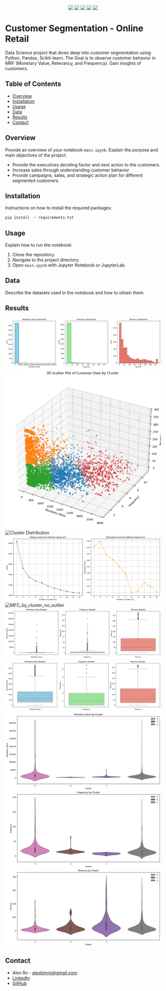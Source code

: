 <div align="center"> 
  <img src="https://img.shields.io/badge/Python-3776AB?style=for-the-badge&logo=python&logoColor=white" />
  <img src="https://img.shields.io/badge/Pandas-150458?style=for-the-badge&logo=pandas&logoColor=white" />
  <img src="https://img.shields.io/badge/Scikit--learn-F7931E?style=for-the-badge&logo=scikit-learn&logoColor=white" />
  <img src="https://img.shields.io/badge/Matplotlib-315BA1?style=for-the-badge&logo=matplotlib&logoColor=white" />
  <img src="https://img.shields.io/badge/Seaborn-4C60B5?style=for-the-badge&logo=seaborn&logoColor=white" />
</div>

# Customer Segmentation - Online Retail

Data Science project that dives deep into customer segmentation using Python, Pandas, Scikit-learn.
The Goal is to observe customer behavior in MRF (Monetary Value, Relevancy, and Frequency). Gain insights of customers.

  ## Table of Contents
  - [Overview](#overview)
  - [Installation](#installation)
  - [Usage](#usage)
  - [Data](#data)
  - [Results](#results)
  - [Contact](#license)

## Overview

Provide an overview of your notebook `main.ipynb`. Explain the purpose and main objectives of the project.
- Provide the executives deciding factor and next action to the customers. 
- Increase sales through understanding customer behavior
- Provide campaigns, sales, and strategic action plan for different segmented customers.

## Installation

Instructions on how to install the required packages:

```bash
pip install -r requirements.txt
```

## Usage

Explain how to run the notebook:

1. Clone the repository.
2. Navigate to the project directory.
3. Open `main.ipynb` with Jupyter Notebook or JupyterLab.

## Data

Describe the datasets used in the notebook and how to obtain them.

## Results

![Distribution](images/disribution.png)
![3D Scatter Plot](images/3D_scatter.png)
![Cluster Distribution](images/cluster_dist-avg_Feat_value.png)
![Inertia_SilScore](images/inertia_silscore.png)
![MFC_by_cluster_no_outlier](images/MFC_by_cluster_no_outlier)
![MFR Box Non Outlier](images/MFR_box_non_out.png)
![MFR Box](images/MFR_box.png)
![MF By Cluster](images/MFR_by_cluster.png)


## Contact

- Alex Ro - [alexkimro@gmail.com](mailto:alexkimro@gmail.com)
- [LinkedIn](https://www.linkedin.com/in/alexkimro)
- [GitHub](https://github.com/alexkimrow)